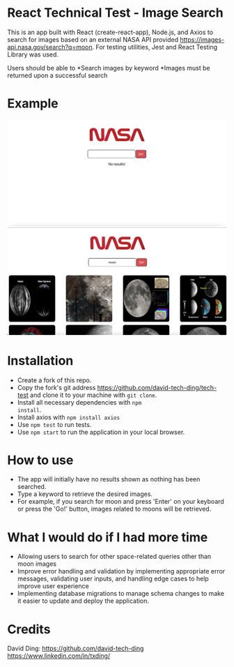 # React Technical Test - Image Search
This is an app built with React (create-react-app), Node.js, and Axios to search for images based on an external NASA API provided https://images-api.nasa.gov/search?q=moon. For testing utilities, Jest and React Testing Library was used.

Users should be able to
    *Search images by keyword
    *Images must be returned upon a successful search

# Example
![Failed retrieval](README-images/no-results.png)
![Successful retrieval](README-images/results.png)

# Installation
* Create a fork of this repo.
* Copy the fork's git address https://github.com/david-tech-ding/tech-test and clone it to your machine with <code>git clone</code>.
* Install all necessary dependencies with <code>npm install</code>.
* Install axios with <code>npm install axios</code>
* Use <code>npm test</code> to run tests.
* Use <code>npm start</code> to run the application in your local browser.

# How to use
* The app will initially have no results shown as nothing has been searched.
* Type a keyword to retrieve the desired images.
* For example, if you search for moon and press 'Enter' on your keyboard or press the 'Go!' button, images related to moons will be retrieved.

# What I would do if I had more time
* Allowing users to search for other space-related queries other than moon images
* Improve error handling and validation by implementing appropriate error messages, validating user inputs, and handling edge cases to help improve user experience
* Implementing database migrations to manage schema changes to make it easier to update and deploy the application.

# Credits
David Ding:
https://github.com/david-tech-ding
https://www.linkedin.com/in/txding/
